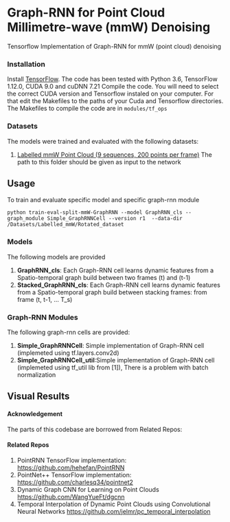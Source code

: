# Graph-RNN for Point Cloud Millimetre-wave (mmW) Denoising

Tensorflow Implementation of Graph-RNN for mmW (point cloud) denoising

### Installation

Install <a href="https://www.tensorflow.org/get_started/os_setup" target="_blank">TensorFlow</a>. The code has been tested with Python 3.6, TensorFlow 1.12.0, CUDA 9.0 and cuDNN 7.21
Compile the code. You will need to select the correct CUDA version and Tensorflow instaled on your computer. For that edit the Makefiles to the paths of your Cuda and Tensorflow directories.
The Makefiles to compile the code are in `modules/tf_ops`

### Datasets
The models were trained and evaluated with the following datasets:
1. [Labelled mmW Point Cloud (9 sequences, 200 points per frame)](https://drive.google.com/drive/folders/1dHwhJ9NzrVlGN91MHuaodX62HMzftcN8)
The path to this folder should be given as input to the network

## Usage

To train and evaluate specific model and specific graph-rnn module

    python train-eval-split-mmW-GraphRNN --model GraphRNN_cls --graph_module Simple_GraphRNNCell --version r1  --data-dir /Datasets/Labelled_mmW/Rotated_dataset 


### Models
The following  models are provided
1. **GraphRNN_cls**: Each Graph-RNN cell learns dynamic features from a Spatio-temporal graph build between two frames (t) and (t-1) 
3. **Stacked_GraphRNN_cls**: Each Graph-RNN cell learns dynamic features from a Spatio-temporal graph build between stacking frames: from frame (t, t-1, ... T_s)
 
### Graph-RNN Modules
The following graph-rnn cells are provided:
1. **Simple_GraphRNNCell**: Simple implementation of Graph-RNN cell (implemeted using tf.layers.conv2d)
2. **Simple_GraphRNNCell_util**:Simple implementation of Graph-RNN cell (implemeted using tf_util lib from [1]), There is a problem with batch normalization

## Visual Results



#### Acknowledgement
The parts of this codebase are borrowed from Related Repos:
#### Related Repos
1. PointRNN TensorFlow implementation: https://github.com/hehefan/PointRNN
2. PointNet++ TensorFlow implementation: https://github.com/charlesq34/pointnet2
3. Dynamic Graph CNN for Learning on Point Clouds https://github.com/WangYueFt/dgcnn
4. Temporal Interpolation of Dynamic Point Clouds using Convolutional Neural Networks https://github.com/jelmr/pc_temporal_interpolation

